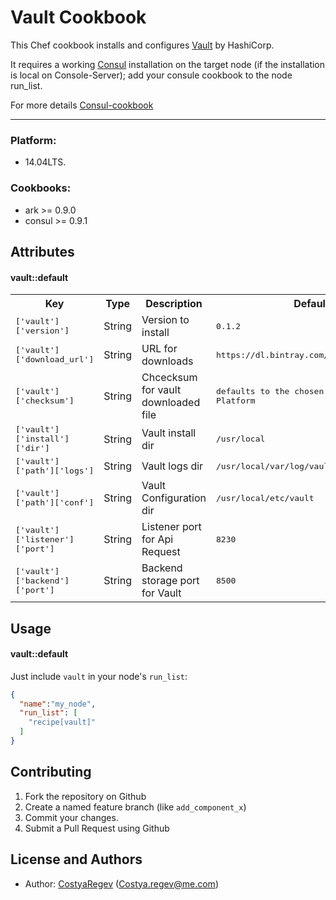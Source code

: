 Vault Cookbook
==============
This Chef cookbook installs and configures  [Vault][4] by HashiCorp.


It requires a working [Consul][1] installation on the target node
(if the installation is local on Console-Server); add your consule cookbook to the node run_list.

For more details [Consul-cookbook][3]

------------

### Platform:

* 14.04LTS.


### Cookbooks:

* ark >= 0.9.0
* consul >= 0.9.1


Attributes
----------

#### vault::default

<table>
  <tr>
    <th>Key</th>
    <th>Type</th>
    <th>Description</th>
    <th>Default</th>
  </tr>
  <tr>
    <td><tt>['vault']['version']</tt></td>
    <td>String</td>
    <td>Version to install</td>
    <td><tt>0.1.2</tt></td>
  </tr>
  <tr>
    <td><tt>['vault']['download_url']</tt></td>
    <td>String</td>
    <td>URL for  downloads</td>
    <td><tt>https://dl.bintray.com/mitchellh/vault/</tt></td>
  </tr>
   <tr>
    <td><tt>['vault']['checksum']</tt></td>
    <td>String</td>
    <td>Chcecksum for vault downloaded file</td>
    <td><tt>defaults to the chosen version and Platform</tt></td>
  </tr>
  <tr>
    <td><tt>['vault']['install']['dir']</tt></td>
    <td>String</td>
    <td>Vault install dir</td>
    <td><tt>/usr/local</tt></td>
  </tr>
  <tr>
    <td><tt>['vault']['path']['logs']</tt></td>
    <td>String</td>
    <td>Vault logs dir</td>
    <td><tt>/usr/local/var/log/vault</tt></td>
  </tr>
  <tr>
    <td><tt>['vault']['path']['conf']</tt></td>
    <td>String</td>
    <td>Vault Configuration dir</td>
    <td><tt>/usr/local/etc/vault</tt></td>
  </tr>
  <tr>
    <td><tt>['vault']['listener']['port']</tt></td>
    <td>String</td>
    <td>Listener port for Api Request</td>
    <td><tt>8230</tt></td>
  </tr>
  <tr>
    <td><tt>['vault']['backend']['port']</tt></td>
    <td>String</td>
    <td>Backend storage port for Vault</td>
    <td><tt>8500</tt></td>
  </tr>
</table>


Usage
-----
#### vault::default
Just include `vault` in your node's `run_list`:

```json
{
  "name":"my_node",
  "run_list": [
    "recipe[vault]"
  ]
}
```

Contributing
------------

1. Fork the repository on Github
2. Create a named feature branch (like `add_component_x`)
3. Commit your changes.
4. Submit a Pull Request using Github

License and Authors
-------------------
- Author: [CostyaRegev][3] (<Costya.regev@me.com>)

[1]: http://consul.io
[2]: https://github.com/johnbellone/consul-cookbook
[3]: https://github.com/CostyaRegev
[4]: https://vaultproject.io/
